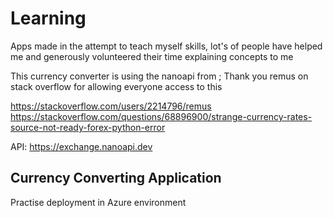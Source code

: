 # Learning
Apps made in the attempt to teach myself skills, lot's of people have helped me and generously volunteered their time explaining concepts to me

This currency converter is using the nanoapi from ; Thank you remus on stack overflow for allowing everyone access to this 

https://stackoverflow.com/users/2214796/remus
https://stackoverflow.com/questions/68896900/strange-currency-rates-source-not-ready-forex-python-error

API: https://exchange.nanoapi.dev

## Currency Converting Application 
Practise deployment in Azure environment